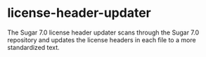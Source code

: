 license-header-updater
======================

The Sugar 7.0 license header updater scans through the Sugar 7.0 repository and updates the license headers in each file to a more standardized text.
